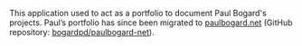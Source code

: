 This application used to act as a portfolio to document Paul Bogard's projects. Paul’s portfolio has since been migrated to [paulbogard.net](https://paulbogard.net) (GitHub repository: [bogardpd/paulbogard-net](https://github.com/bogardpd/paulbogard-net)).